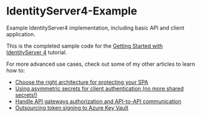 # IdentityServer4-Example
Example IdentityServer4 implementation, including basic API and client application.

This is the completed sample code for the [Getting Started with IdentityServer 4](https://www.scottbrady91.com/Identity-Server/Getting-Started-with-IdentityServer-4) tutorial.

For more advanced use cases, check out some of my other articles to learn how to:
- [Choose the right architecture for protecting your SPA](https://www.scottbrady91.com/OAuth/Cheat-Sheet-OAuth-for-Browser-Based-Applications)
- [Using asymmetric secrets for client authentication (no more shared secrets!)](https://www.scottbrady91.com/OAuth/Removing-Shared-Secrets-for-OAuth-Client-Authentication)
- [Handle API gateways authorization and API-to-API communication](https://www.scottbrady91.com/OAuth/Delegation-Patterns-for-OAuth-20)
- [Outsourcing token signing to Azure Key Vault](https://www.scottbrady91.com/Identity-Server/Outsourcing-IdentityServer4-Token-Signing-to-Azure-Key-Vault)
